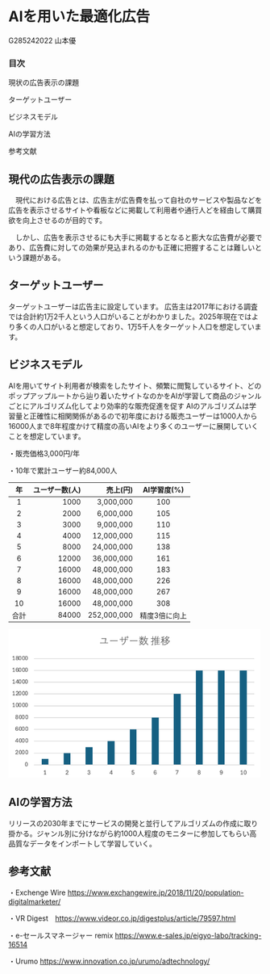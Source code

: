 
# AIを用いた最適化広告

G285242022 山本優 

### 目次
現状の広告表示の課題 

ターゲットユーザー

ビジネスモデル

AIの学習方法

参考文献


## 現代の広告表示の課題 


　現代における広告とは、広告主が広告費を払って自社のサービスや製品などを広告を表示させるサイトや看板などに掲載して利用者や通行人どを経由して購買欲を向上させるのが目的です。

　しかし、広告を表示させるにも大手に掲載するとなると膨大な広告費が必要であり、広告費に対しての効果が見込まれるのかも正確に把握することは難しいという課題がある。


## ターゲットユーザー


ターゲットユーザーは広告主に設定しています。
広告主は2017年における調査では合計約1万2千人という人口がいることがわかりました。2025年現在ではより多くの人口がいると想定しており、1万5千人をターゲット人口を想定しています。



## ビジネスモデル 


AIを用いてサイト利用者が検索をしたサイト、頻繁に閲覧しているサイト、どのポップアップルートから辿り着いたサイトなのかをAIが学習して商品のジャンルごとにアルゴリズム化してより効率的な販売促進を促す
AIのアルゴリズムは学習量と正確性に相関関係があるので初年度における販売ユーザーは1000人から16000人まで8年程度かけて精度の高いAIをより多くのユーザーに展開していくことを想定しています。

・販売価格3,000円/年

・10年で累計ユーザー約84,000人


|年| ユーザー数(人) | 売上(円) | AI学習度(%) |
|:-:|-----------:|------------:|:------------:|
|1| 1000       | 3,000,000 |     100    |
|2| 2000     | 6,000,000 |    105    |
|3| 3000       | 9,000,000 |     110     |
|4| 4000       | 12,000,000 |      115      |
|5| 8000       | 24,000,000 |    138    |
|6| 12000   | 36,000,000 |    161   |
|7|16000|48,000,000|183|
|8|16000|48,000,000|226|
|9|16000|48,000,000|267|
|10|16000|48,000,000|308|
|合計|84000|252,000,000|精度3倍に向上|

<img width=500 alt="ユーザー数推移"  src="gurafu1.png">

## AIの学習方法

リリースの2030年までにサービスの開発と並行してアルゴリズムの作成に取り掛かる。ジャンル別に分けながら約1000人程度のモニターに参加してもらい高品質なデータをインポートして学習していく。


## 参考文献

・Exchenge Wire  https://www.exchangewire.jp/2018/11/20/population-digitalmarketer/

・VR Digest　https://www.videor.co.jp/digestplus/article/79597.html

・e-セールスマネージャー remix https://www.e-sales.jp/eigyo-labo/tracking-16514

・Urumo https://www.innovation.co.jp/urumo/adtechnology/


